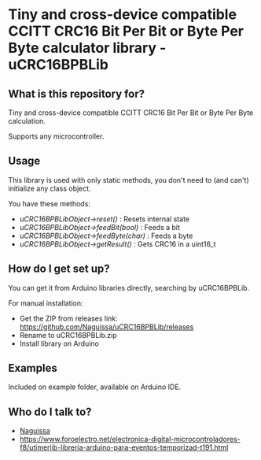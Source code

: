 # Tiny and cross-device compatible CCITT CRC16 Bit Per Bit or Byte Per Byte calculator library - uCRC16BPBLib #

## What is this repository for? ##

Tiny and cross-device compatible CCITT CRC16 Bit Per Bit or Byte Per Byte calculation.

Supports any microcontroller.



## Usage ##

This library is used with only static methods, you don't need to (and can't) initialize any class object.

You have these methods:
 - *uCRC16BPBLibObject->reset()* : Resets internal state
 - *uCRC16BPBLibObject->feedBit(bool)* : Feeds a bit
 - *uCRC16BPBLibObject->feedByte(char)* : Feeds a byte
 - *uCRC16BPBLibObject->getResult()* : Gets CRC16 in a uint16_t

## How do I get set up? ##

You can get it from Arduino libraries directly, searching by uCRC16BPBLib.

For manual installation:

 * Get the ZIP from releases link: https://github.com/Naguissa/uCRC16BPBLib/releases
 * Rename to uCRC16BPBLib.zip
 * Install library on Arduino

## Examples ##

Included on example folder, available on Arduino IDE.



## Who do I talk to? ##

 * [Naguissa](https://github.com/Naguissa)
 * https://www.foroelectro.net/electronica-digital-microcontroladores-f8/utimerlib-libreria-arduino-para-eventos-temporizad-t191.html


